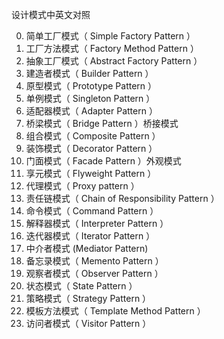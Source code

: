 设计模式中英文对照   

0)   简单工厂模式（ Simple Factory Pattern ）   
1)   工厂方法模式（ Factory Method Pattern ）   
2)   抽象工厂模式（ Abstract Factory Pattern ）   
3)   建造者模式（ Builder Pattern ）   
4)   原型模式（ Prototype Pattern ）   
5)   单例模式（ Singleton Pattern ）   
6)   适配器模式（ Adapter Pattern ）   
7)   桥梁模式（ Bridge Pattern ）桥接模式   
8)   组合模式（ Composite Pattern ）   
9)   装饰模式（ Decorator Pattern ）   
10) 门面模式（ Facade Pattern ）外观模式   
11) 享元模式（ Flyweight Pattern ）   
12) 代理模式（ Proxy pattern ）   
13) 责任链模式（ Chain of Responsibility Pattern ）   
14) 命令模式（ Command Pattern ）   
15) 解释器模式（ Interpreter Pattern ）   
16) 迭代器模式（ Iterator Pattern ）   
17) 中介者模式  (Mediator Pattern)   
18) 备忘录模式（ Memento Pattern ）   
19) 观察者模式（ Observer Pattern ）   
20) 状态模式（ State Pattern ）   
21) 策略模式（ Strategy Pattern ）   
22) 模板方法模式（ Template Method Pattern ）   
23) 访问者模式（ Visitor Pattern ）  
